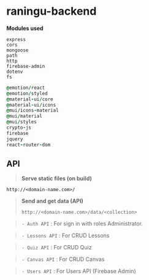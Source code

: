 # raningu-backend

**Modules used**
```
express
cors
mongoose
path
http
firebase-admin
dotenv
fs
```
```j
@emotion/react
@emotion/styled
@material-ui/core
@material-ui/icons
@mui/icons-material
@mui/material
@mui/styles
crypto-js
firebase
jquery
react-router-dom
```
## API
> **Serve static files  (on build)**
```http
http://<domain-name.com>/
```

> **Send and get data (API)**
> ```http
> http://<domain-name.com>/data/<collection>
> ```
  
> `- Auth API` : For sign in with roles Administrator.
  
> `- Lessons API` : For CRUD Lessons
  
> `- Quiz API` : For CRUD Quiz
  
> `- Canvas API` : For CRUD Canvas
  
> `- Users API` : For Users API (Firebase Admin)
